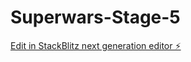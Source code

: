 # Superwars-Stage-5

[Edit in StackBlitz next generation editor ⚡️](https://stackblitz.com/~/github.com/AaryanPanda/Superwars-Stage-5)